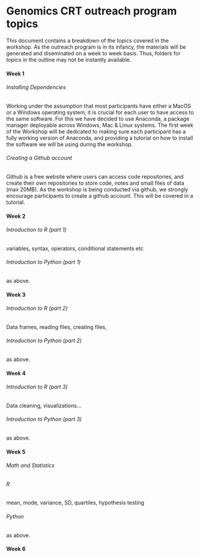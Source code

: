 # Genomics CRT outreach program topics
This document contains a breakdown of the topics covered in the workshop. As the outreach program is in its infancy, the materials will be generated and diseminated on a week to week basis. Thus, folders for topics in the outline may not be instantly available. 

#### Week 1
###### Installing Dependencies
Working under the assumption that most participants have either a MacOS or a Windows operating system, it is crucial for each user to have access to the same software. For this we have decided to use Anaconda, a package manager deployable across Windows, Mac & Linux systems. The first week of the Workshop will be dedicated to making sure each participant has a fully working version of Anaconda, and providing a tutorial on how to install the software we will be using during the workshop.

###### Creating a Github account
Github is a free website where users can access code repositories, and create their own repositories to store code, notes and small files of data (max 20MB). As the workshop is being conducted via github, we strongly encourage participants to create a github account. This will be covered in a tutorial.

#### Week 2 
###### Introduction to R (part 1)
variables, syntax, operators, conditional statements etc

###### Introduction to Python (part 1)
as above. 

#### Week 3 
###### Introduction to R (part 2)
Data frames, reading files, creating files, 

###### Introduction to Python (part 2)
as above.

#### Week 4
###### Introduction to R (part 3)
Data cleaning, visualizations... 

###### Introduction to Python (part 3)
as above.

#### Week 5
###### Math and Statistics
###### R
mean, mode, variance, SD, quartiles, hypothesis testing
###### Python
as above.

#### Week 6
